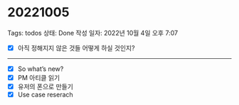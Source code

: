 # 20221005

Tags: todos
상태: Done
작성 일자: 2022년 10월 4일 오후 7:07

- [x]  아직 정해지지 않은 것들 어떻게 하실 것인지?

---

- [x]  So what’s new?
- [x]  PM 아티클 읽기
- [x]  유저의 폰으로 만들기
- [x]  Use case reserach